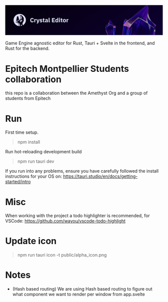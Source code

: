 <img src="repo/splash.jpg" alt="Crystal Editor" />

Game Engine agnostic editor for Rust, Tauri + Svelte in the frontend, and Rust for the backend.

# Epitech Montpellier Students collaboration
this repo is a collaboration between the Amethyst Org and a group of students from Epitech

# Run
First time setup.
> npm install

Run hot-reloading development build
> npm run tauri dev

If you run into any problems, ensure you have carefully followed the install instructions for your OS on: 
https://tauri.studio/en/docs/getting-started/intro

# Misc
When working with the project a todo highlighter is recommended,
for VSCode:
https://github.com/wayou/vscode-todo-highlight

# Update icon
> npm run tauri icon -t public/alpha_icon.png

# Notes
- (Hash based routing) We are using Hash based routing to figure out what component we want to render per window from app.svelte